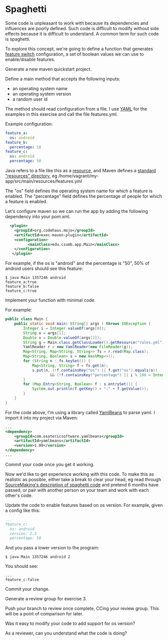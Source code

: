 # Spaghetti

Some code is unpleasant to work with because its dependencies and influences are poorly defined. Such code is difficult to modify without side effects because it is difficult to understand. A common term for such code is spaghetti.

To explore this concept, we're going to define a function that generates [feature switch](http://martinfowler.com/bliki/FeatureToggle.html) configuration, a set of boolean values we can use to enable/disable features.

Generate a new maven quickstart project.

Define a main method that accepts the following inputs:
* an operating system name
* an operating system version
* a random user id

The method should read configuration from a file. I use [YAML](http://yaml.org/) for the examples in this exercise and call the file features.yml.

Example configuration:

```yaml
feature_a:
  os: android
feature_b:
  percentage: 10
feature_c:
  os: android
  percentage: 50
```

Java refers to a file like this as a [resource](http://docs.oracle.com/javase/tutorial/deployment/webstart/retrievingResources.html), and Maven defines a [standard "resources" directory](http://maven.apache.org/guides/getting-started/index.html#How_do_I_add_resources_to_my_JAR), eg /home/vagrant/my-app/src/main/resources/features.yml

The "os" field defines the operating system name for which a feature is enabled. The "percentage" field defines the percentage of people for which a feature is enabled.

Let's configure maven so we can run the app by adding the following dependency into your pom.xml. 

```xml
  <plugin>
    <groupId>org.codehaus.mojo</groupId>
    <artifactId>exec-maven-plugin</artifactId>
    <configuration>
          <mainClass>edu.csumb.app.Main</mainClass>
    </configuration>
   </plugin>

```


For example, if the os is "android" and the percentage is "50", 50% of android users should see this feature:

```nohighlight
$ java Main 1357246 android
feature_a:true
feature_b:false
feature_c:true
```

Implement your function with minimal code.

For example:

```java
public class Main {
    public static void main( String[] args ) throws IOException {
        Integer i = Integer.valueOf(args[0]);
        String o = args[1];
        Double v = Double.valueOf(args[2]);
        String g = Main.class.getClassLoader().getResource("rules.yml").getFile();
        YamlReader r = new YamlReader(new FileReader(g));
        Map<String, Map<String, String>> fs = r.read(Map.class);
        Map<String, Boolean> s = new HashMap<>();
        for (String n : fs.keySet()) {
            Map<String, String> f = fs.get(n);
            s.put(n, (!f.containsKey("os") || f.get("os").equals(o))
                    && (!f.containsKey("percentage") || i % 100 < Integer.valueOf(f.get("percentage"))));
        }
        for (Map.Entry<String, Boolean> f : s.entrySet()) {
            System.out.println(f.getKey() + ":" + f.getValue());
        }
    }
}
```

For the code above, I'm using a library called [YamlBeans](https://github.com/EsotericSoftware/yamlbeans) to parse yaml. I import it into my project via Maven:
    
```xml
...
<dependency>
    <groupId>com.esotericsoftware.yamlbeans</groupId>
    <artifactId>yamlbeans</artifactId>
    <version>1.09</version>
</dependency>
...
```
    
Commit your code once you get it working.

Now we'd like to get experience working with this code. To make this as realistic as possible, either take a break to clear your head, eg read through [SourceMaking's description of spaghetti code](http://sourcemaking.com/antipatterns/spaghetti-code) and pretend 6 months have passed, or pair with another person on your team and work with each other's code.

Update the code to enable features based on os version. For example, given a config like this:
    
```yaml
...
feature_c:
  os: android
  version: 2.3
  percentage: 50
```

And you pass a lower version to the program:

```nohighlight
$ java Main 1357246 android 2
```

You should see:

```nohighlight
...
feature_c:false
```

Commit your change.

Generate a review group for exercise 3.

Push your branch to review once complete, CCing your review group. This will be a point of comparison for later.

Was it easy to modify your code to add support for os version?

As a reviewer, can you understand what the code is doing?
